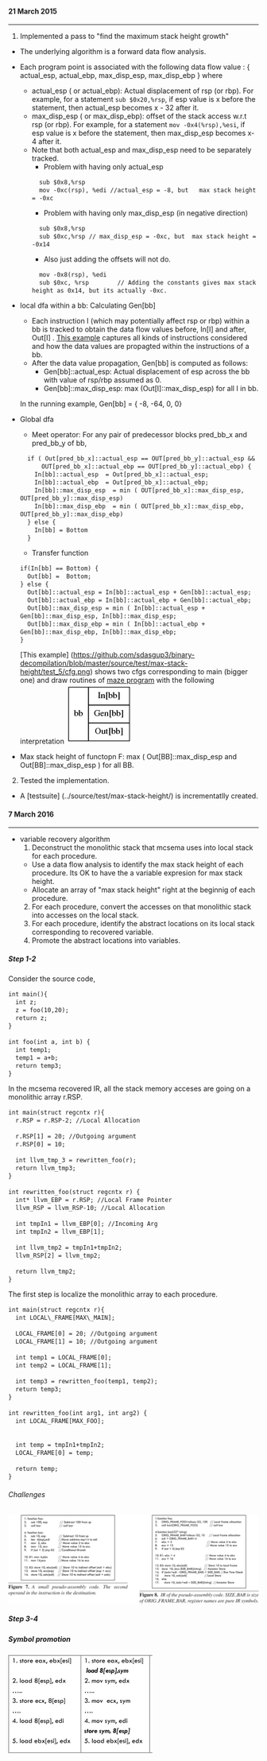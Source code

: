 #### 21 March 2015
---------------------
1. Implemented a pass to "find the maximum stack height  growth"
  - The underlying algorithm is a forward data flow analysis.
  - Each program point is associated with the following data flow value : { actual_esp, actual_ebp, max_disp_esp, max_disp_ebp } where
    - actual_esp ( or actual_ebp): Actual displacement of rsp (or rbp). For example, for a statement ```sub $0x20,%rsp```, if esp value is x before the statement, then  actual_esp becomes x - 32 after it.
    - max_disp_esp ( or max_disp_ebp): offset of the stack access w.r.t rsp (or rbp). For example, for a statement ```mov -0x4(%rsp),%esi```, if esp value is x before the statement, then max_disp_esp becomes x-4 after it.
    - Note that both actual_esp and max_disp_esp need to be separately tracked. 
      - Problem with having only actual_esp
      ```
        sub $0x8,%rsp
        mov -0xc(rsp), %edi //actual_esp = -8, but   max stack height = -0xc
      ```
      - Problem with having only max_disp_esp (in negative direction)
      ```
        sub $0x8,%rsp
        sub $0xc,%rsp // max_disp_esp = -0xc, but  max stack height = -0x14
      ```
      - Also just adding the offsets will not do.
      ```
        mov -0x8(rsp), %edi
        sub $0xc, %rsp        // Adding the constants gives max stack height as 0x14, but its actually -0xc. 
      ```
  - local dfa within a bb: Calculating Gen[bb]
    - Each instruction I (which may potentially affect rsp or rbp) within a bb is tracked to obtain the data flow values before, In[I] and after, Out[I] .
      [This example](fig_1.png) captures all kinds of instructions considered and how the data values are propagted within the instructions of a bb.  
    - After the data value propagation, Gen[bb] is computed as follows:
      - Gen[bb]::actual_esp: Actual displacement of esp across the bb with value of rsp/rbp assumed as 0.
      - Gen[bb]::max_disp_esp: max (Out[I]::max_disp_esp) for all I in bb.

    In the running example, Gen[bb] = { -8, -64, 0, 0}                                   

  - Global dfa
    - Meet operator: For any pair of predecessor blocks pred_bb_x and pred_bb_y of bb,
    ```
      if ( Out[pred_bb_x]::actual_esp == OUT[pred_bb_y]::actual_esp &&  
          OUT[pred_bb_x]::actual_ebp == OUT[pred_bb_y]::actual_ebp) {
        In[bb]::actual_esp  = Out[pred_bb_x]::actual_esp;
        In[bb]::actual_ebp  = Out[pred_bb_x]::actual_ebp;
        In[bb]::max_disp_esp  = min ( OUT[pred_bb_x]::max_disp_esp, OUT[pred_bb_y]::max_disp_esp)
        In[bb]::max_disp_ebp  = min ( OUT[pred_bb_x]::max_disp_ebp, OUT[pred_bb_y]::max_disp_ebp)
      } else {
        In[bb] = Bottom
      }
    ```
    
    - Transfer function
    ```
    if(In[bb] == Bottom) {
      Out[bb] =  Bottom;
    } else {
      Out[bb]::actual_esp = In[bb]::actual_esp + Gen[bb]::actual_esp;
      Out[bb]::actual_ebp = In[bb]::actual_ebp + Gen[bb]::actual_ebp;
      Out[bb]::max_disp_esp = min ( In[bb]::actual_esp + Gen[bb]::max_disp_esp, In[bb]::max_disp_esp;
      Out[bb]::max_disp_ebp = min ( In[bb]::actual_ebp + Gen[bb]::max_disp_ebp, In[bb]::max_disp_ebp;
    }
    ```

    [This example]
    (https://github.com/sdasgup3/binary-decompilation/blob/master/source/test/max-stack-height/test_5/cfg.png)
    shows two cfgs corresponding to main (bigger one) and draw routines of [maze
    program](https://github.com/sdasgup3/binary-decompilation/blob/master/source/test/max-stack-height/test_5/test_5.c)
    with the following interpretation ![Node of a cfg](fig_2.png)
    

  - Max stack height of functopn F:  max ( Out[BB]::max_disp_esp and  Out[BB]::max_disp_esp ) for  all BB.  

2. Tested the implementation.
  - A [testsuite] (../source/test/max-stack-height/) is incrementatlly created. 


#### 7 March 2016 
-------------
* variable recovery algorithm 
  1. Deconstruct the monolithic stack that mcsema uses into local stack for each procedure.
    - Use a data flow analysis to identify the max stack height of each procedure. Its OK to have the 
 a variable expresion for max stack height. 
    - Allocate an array of "max stack height" right at the beginnig of each procedure.
  2. For each procedure, convert the accesses on that monolithic stack into accesses on the local stack.
  3. For each procedure, identify the abstract locations on its local stack corresponding to recovered variable.
  4. Promote the abstract locations into variables. 


##### Step 1-2
Consider the source code,
```
int main(){ 
  int z; 
  z = foo(10,20); 
  return z;
} 

int foo(int a, int b) { 
  int temp1; 
  temp1 = a+b; 
  return temp3;
}
```

In the mcsema recovered IR, all the 
stack memory acceses are going on a monolithic array r.RSP. 

```
int main(struct regcntx r){ 
  r.RSP = r.RSP-2; //Local Allocation
  
  r.RSP[1] = 20; //Outgoing argument 
  r.RSP[0] = 10; 
  
  int llvm_tmp_3 = rewritten_foo(r); 
  return llvm_tmp3;
}

int rewritten_foo(struct regcntx r) {
  int* llvm_EBP = r.RSP; //Local Frame Pointer
  llvm_RSP = llvm_RSP-10; //Local Allocation

  int tmpIn1 = llvm_EBP[0]; //Incoming Arg 
  int tmpIn2 = llvm_EBP[1];

  int llvm_tmp2 = tmpIn1+tmpIn2; 
  llvm_RSP[2] = llvm_tmp2;

  return llvm_tmp2;
}

```

The first step is localize the monolithic array
to each procedure.

```
int main(struct regcntx r){ 
  int LOCAL\_FRAME[MAX\_MAIN];
  
  LOCAL_FRAME[0] = 20; //Outgoing argument 
  LOCAL_FRAME[1] = 10; //Outgoing argument 

  int temp1 = LOCAL_FRAME[0];
  int temp2 = LOCAL_FRAME[1];
  
  int temp3 = rewritten_foo(temp1, temp2); 
  return temp3;
}

int rewritten_foo(int arg1, int arg2) {
  int LOCAL_FRAME[MAX_FOO];


  int temp = tmpIn1+tmpIn2; 
  LOCAL_FRAME[0] = temp;

  return temp;
}

```

###### Challenges
![image](Figs/2.png)

##### Step 3-4
##### Symbol promotion

![image](Figs/3.png)
